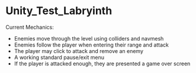 # Unity_Test_Labryinth

Current Mechanics:
  - Enemies move through the level using colliders and navmesh
  - Enemies follow the player when entering their range and attack
  - The player may click to attack and remove an enemy
  - A working standard pause/exit menu
  - If the player is attacked enough, they are presented a game over screen
